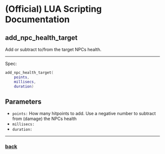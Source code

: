 
# (Official) LUA Scripting Documentation

## add_npc_health_target

Add or subtract to/from the target NPCs health.

___

Spec:

```lua
add_npc_health_target(
	points,
	millisecs,
	duration)
```

## Parameters

- `points:` How many hitpoints to add. Use a negative number to subtract from (damage) the NPCs health
- `millisecs:` 
- `duration:` 

___

### [back](../npcs)
